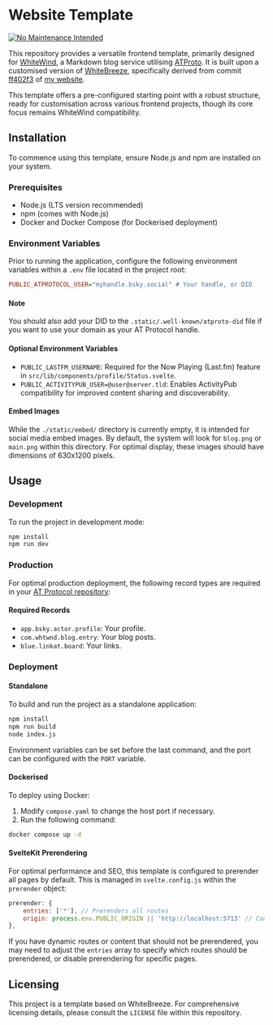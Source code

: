 # Website Template

[![No Maintenance Intended](http://unmaintained.tech/badge.svg)](http://unmaintained.tech/)

This repository provides a versatile frontend template, primarily designed for [WhiteWind](https://whtwnd.com/), a Markdown blog service utilising [ATProto](https://atproto.com/). It is built upon a customised version of [WhiteBreeze](https://github.com/hugeblank/whitebreeze), specifically derived from commit [ff402f3](https://github.com/ewanc26/website/commit/ff402f3460d86c40ead13294ae1ff5d8605f741c) of [my website](https://github.com/ewanc26/website).

This template offers a pre-configured starting point with a robust structure, ready for customisation across various frontend projects, though its core focus remains WhiteWind compatibility.

## Installation

To commence using this template, ensure Node.js and npm are installed on your system.

### Prerequisites

- Node.js (LTS version recommended)
- npm (comes with Node.js)
- Docker and Docker Compose (for Dockerised deployment)

### Environment Variables

Prior to running the application, configure the following environment variables within a `.env` file located in the project root:

```ini
PUBLIC_ATPROTOCOL_USER="myhandle.bsky.social" # Your handle, or DID
```
#### Note

You should also add your DID to the `.static/.well-known/atproto-did` file if you want to use your domain as your AT Protocol handle.

#### Optional Environment Variables

- `PUBLIC_LASTFM_USERNAME`: Required for the Now Playing (Last.fm) feature in `src/lib/components/profile/Status.svelte`.
- `PUBLIC_ACTIVITYPUB_USER=@user@server.tld`: Enables ActivityPub compatibility for improved content sharing and discoverability.

#### Embed Images

While the `./static/embed/` directory is currently empty, it is intended for social media embed images. By default, the system will look for `blog.png` or `main.png` within this directory. For optimal display, these images should have dimensions of 630x1200 pixels.

## Usage

### Development

To run the project in development mode:

```sh
npm install
npm run dev
```

### Production

For optimal production deployment, the following record types are required in your [AT Protocol repository](https://atproto.com/specs/repository):

#### Required Records

- `app.bsky.actor.profile`: Your profile.
- `com.whtwnd.blog.entry`: Your blog posts.
- `blue.linkat.board`: Your links.

### Deployment

#### Standalone

To build and run the project as a standalone application:

```sh
npm install
npm run build
node index.js
```

Environment variables can be set before the last command, and the port can be configured with the `PORT` variable.

#### Dockerised

To deploy using Docker:

1. Modify `compose.yaml` to change the host port if necessary.
2. Run the following command:

```sh
docker compose up -d
```

#### SvelteKit Prerendering

For optimal performance and SEO, this template is configured to prerender all pages by default. This is managed in `svelte.config.js` within the `prerender` object:

```javascript
prerender: {
	entries: ['*'], // Prerenders all routes
	origin: process.env.PUBLIC_ORIGIN || 'http://localhost:5713' // Can be set to your deployment origin if known
},
```

If you have dynamic routes or content that should not be prerendered, you may need to adjust the `entries` array to specify which routes should be prerendered, or disable prerendering for specific pages.

## Licensing

This project is a template based on WhiteBreeze. For comprehensive licensing details, please consult the `LICENSE` file within this repository.